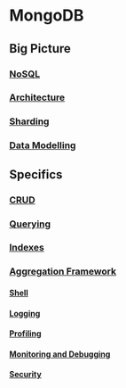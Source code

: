 # MongoDB

## Big Picture

### [NoSQL](NoSQL.md)

### [Architecture](Architecture.md)

### [Sharding](Sharding.md)

### [Data Modelling](DataModelling.md)

## Specifics

### [CRUD](CRUD.md)

### [Querying](Querying.md)

### [Indexes](Indexes.md)

### [Aggregation Framework](AggregationFramework.md)

#### [Shell](Shell.md)

#### [Logging](Logging.md)

#### [Profiling](Profiling.md)

#### [Monitoring and Debugging](MonitoringAndDebugging.md)

#### [Security](Security.md)
